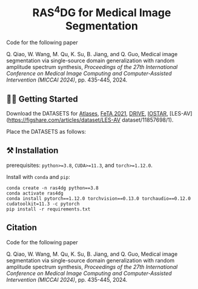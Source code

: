 <h1 style="text-align: center;">RAS<sup>4</sup>DG for Medical Image Segmentation</h1>

Code for the following paper

Q. Qiao, W. Wang, M. Qu, K. Su, B. Jiang, and Q. Guo, Medical image segmentation via single-source domain generalization with random amplitude spectrum synthesis, *Proceedings of the 27th International Conference on Medical Image Computing and Computer-Assisted Intervention (MICCAI 2024)*, pp. 435-445, 2024.

## 🏃‍♂️ Getting Started

Download the DATASETS for [Atlases](https://github.com/LucasFidon/trustworthy-ai-fetal-brain-segmentation/tree/master/data), [FeTA 2021](https://feta.grand-challenge.org/feta-2021/), [DRIVE](http://www.isi.uu.nl/Research/Databases/DRIVE/), [IOSTAR](http://www.retinacheck.org/datasets), [LES-AV](https://figshare.com/articles/dataset/LES-AV dataset/11857698/1).

Place the DATASETS as follows:



## ⚒️ Installation

prerequisites: `python>=3.8`, `CUDA>=11.3`, and `torch>=1.12.0`.

Install with `conda` and `pip`:

```
conda create -n ras4dg python==3.8
conda activate ras4dg
conda install pytorch==1.12.0 torchvision==0.13.0 torchaudio==0.12.0 cudatoolkit=11.3 -c pytorch
pip install -r requirements.txt
```





## Citation

Code for the following paper

Q. Qiao, W. Wang, M. Qu, K. Su, B. Jiang, and Q. Guo, Medical image segmentation via single-source domain generalization with random amplitude spectrum synthesis, *Proceedings of the 27th International Conference on Medical Image Computing and Computer-Assisted Intervention (MICCAI 2024)*, pp. 435-445, 2024.


